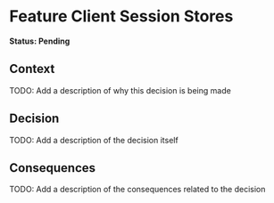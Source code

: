 # Feature Client Session Stores

**Status: Pending**

## Context

TODO: Add a description of why this decision is being made

## Decision

TODO: Add a description of the decision itself

## Consequences

TODO: Add a description of the consequences related to the decision

